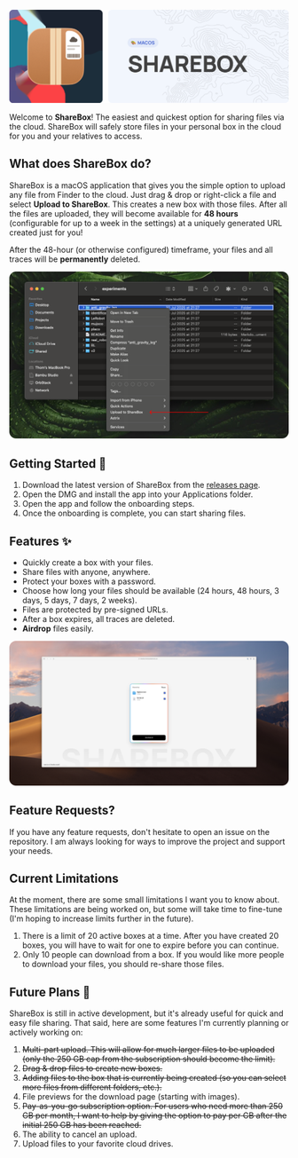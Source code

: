 <!-- markdownlint-disable-next-line first-line-heading -->

![Banner](./assets/sharebox-readme-banner.png)

Welcome to **ShareBox**! The easiest and quickest option for sharing files via the cloud. ShareBox will safely store files in your personal box in the cloud for you and your relatives to access.

## What does ShareBox do?

ShareBox is a macOS application that gives you the simple option to upload any file from Finder to the cloud. Just drag & drop or right-click a file and select **Upload to ShareBox**. This creates a new box with those files. After all the files are uploaded, they will become available for **48 hours** (configurable for up to a week in the settings) at a uniquely generated URL created just for you!

After the 48-hour (or otherwise configured) timeframe, your files and all traces will be **permanently** deleted.

![Preview](./assets/sharebox-readme-preview.png)

## Getting Started 🔨

1. Download the latest version of ShareBox from the [releases page](https://github.com/thom1606/ShareBox/releases).
2. Open the DMG and install the app into your Applications folder.
3. Open the app and follow the onboarding steps.
4. Once the onboarding is complete, you can start sharing files.

## Features ✨

- Quickly create a box with your files.
- Share files with anyone, anywhere.
- Protect your boxes with a password.
- Choose how long your files should be available (24 hours, 48 hours, 3 days, 5 days, 7 days, 2 weeks).
- Files are protected by pre-signed URLs.
- After a box expires, all traces are deleted.
- **Airdrop** files easily.

![Download Preview](./assets/sharebox-box-preview.png)

## Feature Requests?

If you have any feature requests, don't hesitate to open an issue on the repository. I am always looking for ways to improve the project and support your needs.

## Current Limitations

At the moment, there are some small limitations I want you to know about. These limitations are being worked on, but some will take time to fine-tune (I'm hoping to increase limits further in the future).

1. There is a limit of 20 active boxes at a time. After you have created 20 boxes, you will have to wait for one to expire before you can continue.
2. Only 10 people can download from a box. If you would like more people to download your files, you should re-share those files.

## Future Plans 🏅

ShareBox is still in active development, but it's already useful for quick and easy file sharing. That said, here are some features I'm currently planning or actively working on:

1. ~~Multi-part upload. This will allow for much larger files to be uploaded (only the 250 GB cap from the subscription should become the limit).~~
2. ~~Drag & drop files to create new boxes.~~
3. ~~Adding files to the box that is currently being created (so you can select more files from different folders, etc.).~~
4. File previews for the download page (starting with images).
5. ~~Pay-as-you-go subscription option. For users who need more than 250 GB per month, I want to help by giving the option to pay per GB after the initial 250 GB has been reached.~~
6. The ability to cancel an upload.
7. Upload files to your favorite cloud drives.
